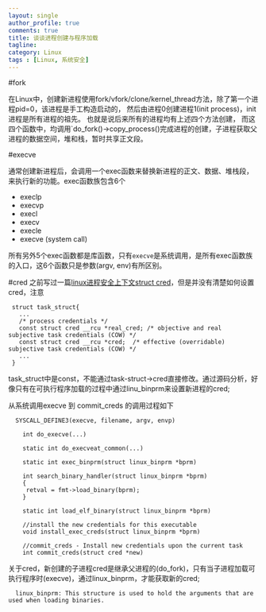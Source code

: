 ```yaml
---
layout: single
author_profile: true
comments: true
title: 谈谈进程创建与程序加载
tagline: 
category: Linux
tags : [Linux, 系统安全]
---
```


#fork

在Linux中，创建新进程使用fork/vfork/clone/kernel_thread方法，除了第一个进程pid=0，该进程是手工构造启动的，
然后由进程0创建进程1(init process)，init进程是所有进程的祖先。 也就是说后来所有的进程均有上述四个方法创建，
而这四个函数中，均调用`do_fork()->copy_process()完成进程的创建，子进程获取父进程的数据空间，堆和栈，暂时共享正文段。


#execve

通常创建新进程后，会调用一个exec函数来替换新进程的正文、数据、堆栈段，来执行新的功能。exec函数族包含6个

  - execlp
  - execvp
  - execl
  - execv 
  - execle
  - execve (system call)

所有另外5个exec函数都是库函数，只有`execve`是系统调用，是所有exec函数族的入口，这6个函数只是参数(argv, env)有所区别。


#cred
  之前写过一篇[linux进程安全上下文struct cred](http://onestraw.net/linux/linux-struct-cred/)，但是并没有清楚如何设置cred，注意
  
  
     struct task_struct{
       ...
       /* process credentials */
       const struct cred __rcu *real_cred; /* objective and real subjective task credentials (COW) */
       const struct cred __rcu *cred;  /* effective (overridable) subjective task credentials (COW) */
       ...
     }
  
  task_struct中是const，不能通过task-struct->cred直接修改。通过源码分析，好像只有在可执行程序加载的过程中通过linu_binprm来设置新进程的cred;  

  从系统调用execve 到 commit_creds 的调用过程如下
  
      
      SYSCALL_DEFINE3(execve, filename, argv, envp)
      
    	int do_execve(...)
    	
    	static int do_execveat_common(...)
    	
    	static int exec_binprm(struct linux_binprm *bprm)
    	
    	int search_binary_handler(struct linux_binprm *bprm)
    	{
    	 retval = fmt->load_binary(bprm);
    	}
    	
    	static int load_elf_binary(struct linux_binprm *bprm)
    	
    	//install the new credentials for this executable
    	void install_exec_creds(struct linux_binprm *bprm)
    	
    	//commit_creds - Install new credentials upon the current task
    	int commit_creds(struct cred *new)
    	
  
  关于cred，新创建的子进程cred是继承父进程的(do_fork)，只有当子进程加载可执行程序时(execve)，通过linux_binprm，才能获取新的cred;  
  
      linux_binprm: This structure is used to hold the arguments that are used when loading binaries.
